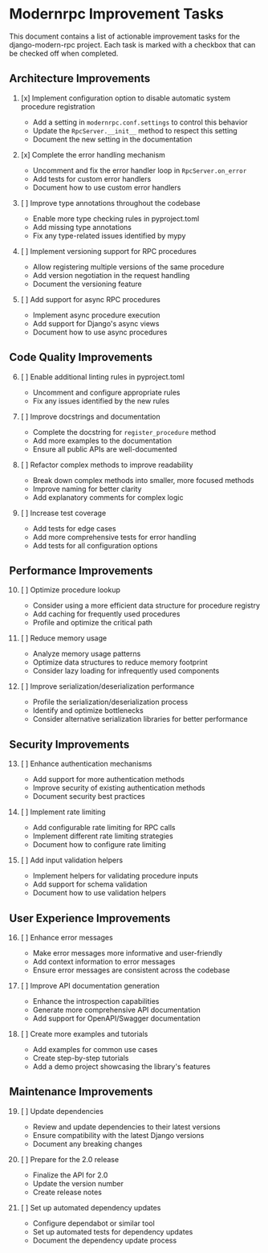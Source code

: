# Modernrpc Improvement Tasks

This document contains a list of actionable improvement tasks for the django-modern-rpc project. Each task is marked with a checkbox that can be checked off when completed.

## Architecture Improvements

1. [x] Implement configuration option to disable automatic system procedure registration
   - Add a setting in `modernrpc.conf.settings` to control this behavior
   - Update the `RpcServer.__init__` method to respect this setting
   - Document the new setting in the documentation

2. [x] Complete the error handling mechanism
   - Uncomment and fix the error handler loop in `RpcServer.on_error`
   - Add tests for custom error handlers
   - Document how to use custom error handlers

3. [ ] Improve type annotations throughout the codebase
   - Enable more type checking rules in pyproject.toml
   - Add missing type annotations
   - Fix any type-related issues identified by mypy

4. [ ] Implement versioning support for RPC procedures
   - Allow registering multiple versions of the same procedure
   - Add version negotiation in the request handling
   - Document the versioning feature

5. [ ] Add support for async RPC procedures
   - Implement async procedure execution
   - Add support for Django's async views
   - Document how to use async procedures

## Code Quality Improvements

6. [ ] Enable additional linting rules in pyproject.toml
   - Uncomment and configure appropriate rules
   - Fix any issues identified by the new rules

7. [ ] Improve docstrings and documentation
   - Complete the docstring for `register_procedure` method
   - Add more examples to the documentation
   - Ensure all public APIs are well-documented

8. [ ] Refactor complex methods to improve readability
   - Break down complex methods into smaller, more focused methods
   - Improve naming for better clarity
   - Add explanatory comments for complex logic

9. [ ] Increase test coverage
   - Add tests for edge cases
   - Add more comprehensive tests for error handling
   - Add tests for all configuration options

## Performance Improvements

10. [ ] Optimize procedure lookup
    - Consider using a more efficient data structure for procedure registry
    - Add caching for frequently used procedures
    - Profile and optimize the critical path

11. [ ] Reduce memory usage
    - Analyze memory usage patterns
    - Optimize data structures to reduce memory footprint
    - Consider lazy loading for infrequently used components

12. [ ] Improve serialization/deserialization performance
    - Profile the serialization/deserialization process
    - Identify and optimize bottlenecks
    - Consider alternative serialization libraries for better performance

## Security Improvements

13. [ ] Enhance authentication mechanisms
    - Add support for more authentication methods
    - Improve security of existing authentication methods
    - Document security best practices

14. [ ] Implement rate limiting
    - Add configurable rate limiting for RPC calls
    - Implement different rate limiting strategies
    - Document how to configure rate limiting

15. [ ] Add input validation helpers
    - Implement helpers for validating procedure inputs
    - Add support for schema validation
    - Document how to use validation helpers

## User Experience Improvements

16. [ ] Enhance error messages
    - Make error messages more informative and user-friendly
    - Add context information to error messages
    - Ensure error messages are consistent across the codebase

17. [ ] Improve API documentation generation
    - Enhance the introspection capabilities
    - Generate more comprehensive API documentation
    - Add support for OpenAPI/Swagger documentation

18. [ ] Create more examples and tutorials
    - Add examples for common use cases
    - Create step-by-step tutorials
    - Add a demo project showcasing the library's features

## Maintenance Improvements

19. [ ] Update dependencies
    - Review and update dependencies to their latest versions
    - Ensure compatibility with the latest Django versions
    - Document any breaking changes

20. [ ] Prepare for the 2.0 release
    - Finalize the API for 2.0
    - Update the version number
    - Create release notes

21. [ ] Set up automated dependency updates
    - Configure dependabot or similar tool
    - Set up automated tests for dependency updates
    - Document the dependency update process
